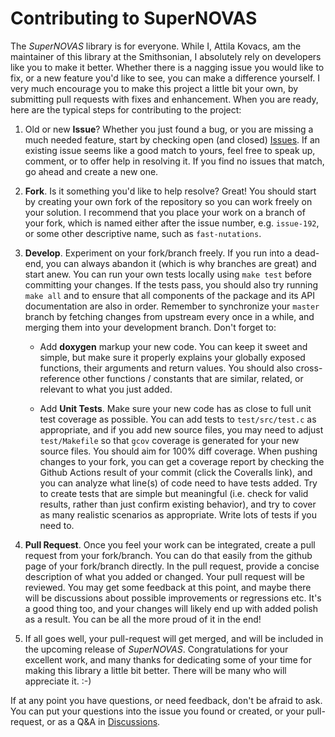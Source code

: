 # Contributing to SuperNOVAS


The _SuperNOVAS_ library is for everyone. While I, Attila Kovacs, am the maintainer of this library at the 
Smithsonian, I absolutely rely on developers like you to make it better. Whether there is a nagging issue you would 
like to fix, or a new feature you'd like to see, you can make a difference yourself. I very much encourage you to 
make this project a little bit your own, by submitting pull requests with fixes and enhancement. When you are ready, 
here are the typical steps for contributing to the project:

1. Old or new __Issue__? Whether you just found a bug, or you are missing a much needed feature, start by checking 
open (and closed) [Issues](https://github.com/Smithsonian/SuperNOVAS/issues). If an existing issue seems like a 
good match to yours, feel free to speak up, comment, or to offer help in resolving it. If you find no issues that 
match, go ahead and create a new one.

2. __Fork__. Is it something you'd like to help resolve? Great! You should start by creating your own fork of the 
repository so you can work freely on your solution. I recommend that you place your work on a branch of your fork, 
which is named either after the issue number, e.g. `issue-192`, or some other descriptive name, such as 
`fast-nutations`.

3. __Develop__. Experiment on your fork/branch freely. If you run into a dead-end, you can always abandon it (which is 
why branches are great) and start anew. You can run your own tests locally using `make test` before committing your 
changes. If the tests pass, you should also try running `make all` and to ensure that all components of the package 
and its API documentation are also in order. Remember to synchronize your `master` branch by fetching changes from 
upstream every once in a while, and merging them into your development branch. Don't forget to:

   - Add __doxygen__ markup your new code. You can keep it sweet and simple, but make sure it properly explains your 
   globally exposed functions, their arguments and return values. You should also cross-reference other functions / 
   constants that are similar, related, or relevant to what you just added.

   - Add __Unit Tests__. Make sure your new code has as close to full unit test coverage as possible. You can add
   tests to `test/src/test.c` as appropriate, and if you add new source files, you may need to adjust `test/Makefile`
   so that `gcov` coverage is generated for your new source files. 
   You should aim for 100% diff coverage. When pushing changes to your fork, you can get a coverage report by checking 
   the Github Actions result of your commit (click the Coveralls link), and you can analyze what line(s) of code need 
   to have tests added. Try to create tests that are simple but meaningful (i.e. check for valid results, rather than 
   just confirm existing behavior), and try to cover as many realistic scenarios as appropriate. Write lots of tests 
   if you need to.

4. __Pull Request__. Once you feel your work can be integrated, create a pull request from your fork/branch. You can 
do that easily from the github page of your fork/branch directly. In the pull request, provide a concise description 
of what you added or changed. Your pull request will be reviewed. You may get some feedback at this point, and maybe 
there will be discussions about possible improvements or regressions etc. It's a good thing too, and your changes will 
likely end up with added polish as a result. You can be all the more proud of it in the end!

5. If all goes well, your pull-request will get merged, and will be included in the upcoming release of 
_SuperNOVAS_. Congratulations for your excellent work, and many thanks for dedicating some of your time for making 
this library a little bit better. There will be many who will appreciate it. :-)


If at any point you have questions, or need feedback, don't be afraid to ask. You can put your questions into the 
issue you found or created, or your pull-request, or as a Q&amp;A in 
[Discussions](https://github.com/Smithsonian/SuperNOVAS/discussions).


